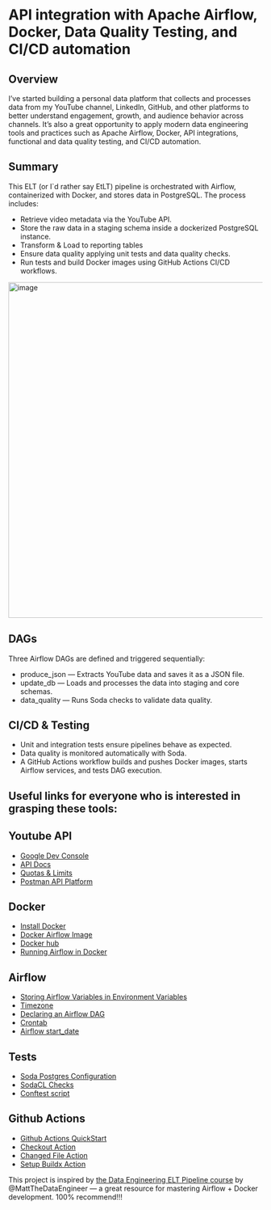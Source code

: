 # API integration with Apache Airflow, Docker, Data Quality Testing, and CI/CD automation

## Overview

I’ve started building a personal data platform that collects and processes data from my YouTube channel, LinkedIn, GitHub, and other platforms to better understand engagement, growth, and audience behavior across channels. It’s also a great opportunity to apply modern data engineering tools and practices such as Apache Airflow, Docker, API integrations, functional and data quality testing, and CI/CD automation.

## Summary
This ELT (or I`d rather say EtLT) pipeline is orchestrated with Airflow, containerized with Docker, and stores data in PostgreSQL. The process includes:
* Retrieve video metadata via the YouTube API.
* Store the raw data in a staging schema inside a dockerized PostgreSQL instance.
* Transform & Load to reporting tables
* Ensure data quality applying unit tests and data quality checks.
* Run tests and build Docker images using GitHub Actions CI/CD workflows.
<img width="773" height="664" alt="image" src="https://github.com/user-attachments/assets/8884df62-bb68-466d-bf4d-8e2ff72ebf7d" />

## DAGs
Three Airflow DAGs are defined and triggered sequentially:
* produce_json — Extracts YouTube data and saves it as a JSON file.
* update_db — Loads and processes the data into staging and core schemas.
* data_quality — Runs Soda checks to validate data quality.

## CI/CD & Testing
* Unit and integration tests ensure pipelines behave as expected.
* Data quality is monitored automatically with Soda.
* A GitHub Actions workflow builds and pushes Docker images, starts Airflow services, and tests DAG execution.

## Useful links for everyone who is interested in grasping these tools:

## Youtube API
* [Google Dev Console](https://console.cloud.google.com/cloud-resource-manager)
* [API Docs](https://developers.google.com/youtube/v3/docs)
* [Quotas & Limits](https://developers.google.com/youtube/v3/determine_quota_cost)
* [Postman API Platform](https://www.postman.com/)

## Docker
* [Install Docker](https://docs.docker.com/engine/install/)
* [Docker Airflow Image](https://hub.docker.com/r/apache/airflow)
* [Docker hub](https://hub.docker.com/repositories/timoshtop)
* [Running Airflow in Docker](https://airflow.apache.org/docs/apache-airflow/stable/howto/docker-compose/index.html)

## Airflow

* [Storing Airflow Variables in Environment Variables](https://airflow.apache.org/docs/apache-airflow/stable/howto/variable.html)
* [Timezone](https://timezonedb.com/time-zones)
* [Declaring an Airflow DAG](https://airflow.apache.org/docs/apache-airflow/stable/core-concepts/dags.html#declaring-a-dag)
* [Crontab](https://crontab.guru/)
* [Airflow start_date](https://airflow.apache.org/docs/apache-airflow/stable/faq.html#what-s-the-deal-with-start-date)

## Tests

* [Soda Postgres Configuration](https://docs.soda.io/data-source-reference/connect-postgres)
* [SodaCL Checks](https://docs.soda.io/soda-cl-overview)
* [Conftest script](https://docs.pytest.org/en/stable/reference/fixtures.html)

## Github Actions

* [Github Actions QuickStart](https://docs.github.com/en/actions/get-started/quickstart)
* [Checkout Action](https://github.com/actions/checkout)
* [Changed File Action](https://github.com/tj-actions/changed-files)
* [Setup Buildx Action](https://github.com/docker/setup-buildx-action)

This project is inspired by [the Data Engineering ELT Pipeline course](https://www.udemy.com/course/start-your-data-engineering-journey-project-based-learning/#instructor-1) by @MattTheDataEngineer — a great resource for mastering Airflow + Docker development. 100% recommend!!!
